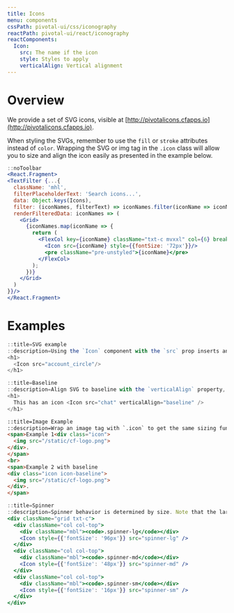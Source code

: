 ```yaml
---
title: Icons
menu: components
cssPath: pivotal-ui/css/iconography
reactPath: pivotal-ui/react/iconography
reactComponents:
  Icon:
    src: The name if the icon
    style: Styles to apply
    verticalAlign: Vertical alignment
---
```


# Overview

We provide a set of SVG icons, visible at [http://pivotalicons.cfapps.io](http://pivotalicons.cfapps.io).

When styling the SVGs, remember to use the `fill` or `stroke` attributes instead of `color`.
Wrapping the SVG or img tag in the `.icon` class will allow you to size and align the icon easily as presented in the
example below.

```jsx
::noToolbar
<React.Fragment>
<TextFilter {...{
  className: 'mhl',
  filterPlaceholderText: 'Search icons...',
  data: Object.keys(Icons),
  filter: (iconNames, filterText) => iconNames.filter(iconName => iconName.indexOf(filterText) > -1),
  renderFilteredData: iconNames => (
    <Grid>
      {iconNames.map(iconName => {
        return (
          <FlexCol key={iconName} className="txt-c mvxxl" col={6} breakpoint="md">
            <Icon src={iconName} style={{fontSize: '72px'}}/>
            <pre className="pre-unstyled">{iconName}</pre>
          </FlexCol>
        );
      })}
    </Grid>
  )
}}/>
</React.Fragment>
```

# Examples

```jsx
::title=SVG example
::description=Using the `Icon` component with the `src` prop inserts an SVG icon. It can inherit the font size of the element above it, be sized by a type modifier class, or be passed a font size directly.
<h1>
  <Icon src="account_circle"/>
</h1>
```

```jsx
::title=Baseline
::description=Align SVG to baseline with the `verticalAlign` property, which adds the `.icon-baseline` modifier class.
<h1>
  This has an icon <Icon src="chat" verticalAlign="baseline" />
</h1>
```

```html
::title=Image Example
::description=Wrap an image tag with `.icon` to get the same sizing functionality.
<span>Example 1<div class="icon">
  <img src="/static/cf-logo.png">
</div>.
</span>
<br>
<span>Example 2 with baseline
<div class="icon icon-baseline">
  <img src="/static/cf-logo.png">
</div>.
</span>
```

```jsx
::title=Spinner
::description=Spinner behavior is determined by size. Note that the large spinner moves relatively slowly, whereas the small spinner moves more quickly and dramatically.  In all cases, the base height and width is 1em and is meant to be overwritten with a font-size attribute. The font sizes provided here are meant as suggestions.
<div className="grid txt-c">
  <div className="col col-top">
    <div className="mbl"><code>.spinner-lg</code></div>
    <Icon style={{'fontSize': '96px'}} src="spinner-lg" />
  </div>
  <div className="col col-top">
    <div className="mbl"><code>.spinner-md</code></div>
    <Icon style={{'fontSize': '48px'}} src="spinner-md" />
  </div>
  <div className="col col-top">
    <div className="mbl"><code>.spinner-sm</code></div>
    <Icon style={{'fontSize': '16px'}} src="spinner-sm" />
  </div>
</div>
```
